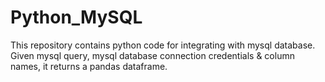 # Python_MySQL
This repository contains python code for integrating with mysql database. Given mysql query, mysql database connection credentials & column names, it returns a pandas dataframe.

